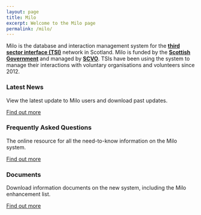 ```yaml
---
layout: page
title: Milo
excerpt: Welcome to the Milo page
permalink: /milo/
---
```


Milo is the database and interaction management system for the <a href="http://www.vascotland.org/" target="_blank">**third sector interface (TSI)**</a> network in Scotland. Milo is funded by the <a href="http://www.gov.scot/" target="_blank">**Scottish Government**</a> and managed by <a href="http://www.scvo.org.uk/" target="_blank">**SCVO**</a>. TSIs have been using the system to manage their interactions with voluntary organisations and volunteers since 2012.

### Latest News

View the latest update to Milo users and download past updates.

<a href="/milonews/" class="btn btn-primary btn-lg">Find out more</a>

### Frequently Asked Questions

The online resource for all the need-to-know information on the Milo system.

<a href="/milofaq/" class="btn btn-primary btn-lg">Find out more</a>

### Documents

Download information documents on the new system, including the Milo enhancement list.

<a href="/milodocs/" class="btn btn-primary btn-lg">Find out more</a>
